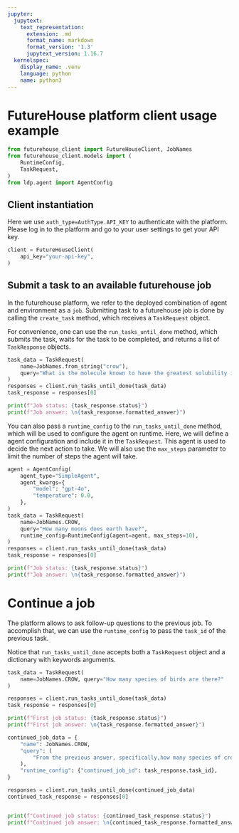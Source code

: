 ```yaml
---
jupyter:
  jupytext:
    text_representation:
      extension: .md
      format_name: markdown
      format_version: '1.3'
      jupytext_version: 1.16.7
  kernelspec:
    display_name: .venv
    language: python
    name: python3
---
```


# FutureHouse platform client usage example

```python
from futurehouse_client import FutureHouseClient, JobNames
from futurehouse_client.models import (
    RuntimeConfig,
    TaskRequest,
)
from ldp.agent import AgentConfig
```

## Client instantiation

Here we use `auth_type=AuthType.API_KEY` to authenticate with the platform.
Please log in to the platform and go to your user settings to get your API key.

```python
client = FutureHouseClient(
    api_key="your-api-key",
)
```

## Submit a task to an available futurehouse job


In the futurehouse platform, we refer to the deployed combination of agent and environment as a `job`.
Submitting task to a futurehouse job is done by calling the `create_task` method, which receives a `TaskRequest` object.

For convenience, one can use the `run_tasks_until_done` method, which submits the task, waits for the task to be completed, and returns a list of `TaskResponse` objects.

```python
task_data = TaskRequest(
    name=JobNames.from_string("crow"),
    query="What is the molecule known to have the greatest solubility in water?",
)
responses = client.run_tasks_until_done(task_data)
task_response = responses[0]

print(f"Job status: {task_response.status}")
print(f"Job answer: \n{task_response.formatted_answer}")
```

You can also pass a `runtime_config` to the `run_tasks_until_done` method, which will be used to configure the agent on runtime.
Here, we will define a agent configuration and include it in the `TaskRequest`. This agent is used to decide the next action to take.
We will also use the `max_steps` parameter to limit the number of steps the agent will take.

```python
agent = AgentConfig(
    agent_type="SimpleAgent",
    agent_kwargs={
        "model": "gpt-4o",
        "temperature": 0.0,
    },
)
task_data = TaskRequest(
    name=JobNames.CROW,
    query="How many moons does earth have?",
    runtime_config=RuntimeConfig(agent=agent, max_steps=10),
)
responses = client.run_tasks_until_done(task_data)
task_response = responses[0]

print(f"Job status: {task_response.status}")
print(f"Job answer: \n{task_response.formatted_answer}")
```

# Continue a job

The platform allows to ask follow-up questions to the previous job.
To accomplish that, we can use the `runtime_config` to pass the `task_id` of the previous task.

Notice that `run_tasks_until_done` accepts both a `TaskRequest` object and a dictionary with keywords arguments.

```python
task_data = TaskRequest(
    name=JobNames.CROW, query="How many species of birds are there?"
)

responses = client.run_tasks_until_done(task_data)
task_response = responses[0]

print(f"First job status: {task_response.status}")
print(f"First job answer: \n{task_response.formatted_answer}")
```

```python
continued_job_data = {
    "name": JobNames.CROW,
    "query": (
        "From the previous answer, specifically,how many species of crows are there?"
    ),
    "runtime_config": {"continued_job_id": task_response.task_id},
}

responses = client.run_tasks_until_done(continued_job_data)
continued_task_response = responses[0]


print(f"Continued job status: {continued_task_response.status}")
print(f"Continued job answer: \n{continued_task_response.formatted_answer}")
```
